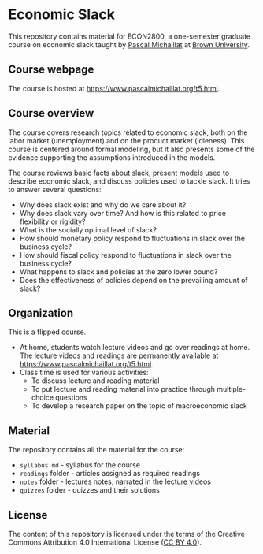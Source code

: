 # Economic Slack

This repository contains material for ECON2800, a one-semester graduate course on economic slack taught by [Pascal Michaillat](https://www.pascalmichaillat.org/) at [Brown University](https://www.brown.edu).

## Course webpage

The course is hosted at https://www.pascalmichaillat.org/t5.html.

## Course overview

The course covers research topics related to economic slack, both on the labor market (unemployment) and on the product market (idleness). This course is centered around formal modeling, but it also presents some of the evidence supporting the assumptions introduced in the models.

The course reviews basic facts about slack, present models used to describe economic slack, and discuss policies used to tackle slack. It tries to answer several questions: 

+ Why does slack exist and why do we care about it?
+ Why does slack vary over time? And how is this related to price flexibility or rigidity?
+ What is the socially optimal level of slack?
+ How should monetary policy respond to fluctuations in slack over the business cycle?
+ How should fiscal policy respond to fluctuations in slack over the business cycle?
+ What happens to slack and policies at the zero lower bound?
+ Does the effectiveness of policies depend on the prevailing amount of slack?

## Organization

This is a flipped course. 

+ At home, students watch lecture videos and go over readings at home. The lecture videos and readings are permanently available at https://www.pascalmichaillat.org/t5.html. 
+ Class time is used for various activities:
	* To discuss lecture and reading material
	* To put lecture and reading material into practice through multiple-choice questions
	* To develop a research paper on the topic of macroeconomic slack

## Material

The repository contains all the material for the course:

+ `syllabus.md` - syllabus for the course
+ `readings` folder - articles assigned as required readings
+ `notes` folder - lectures notes, narrated in the [lecture videos](https://www.pascalmichaillat.org/t5.html)
+ `quizzes` folder - quizzes and their solutions

## License

The content of this repository is licensed under the terms of the Creative Commons Attribution 4.0 International License ([CC BY 4.0](http://creativecommons.org/licenses/by/4.0/)).
